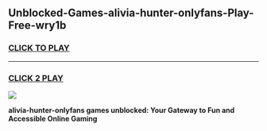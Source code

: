 
## Unblocked-Games-alivia-hunter-onlyfans-Play-Free-wry1b
<h3>
<a href="https://premium76.site?title=alivia-hunter-onlyfans&ref=24M">CLICK TO PLAY</a></h3>
<hr>

<h3>
<a href="https://premium76.site?title=alivia-hunter-onlyfans&ref=24M">CLICK 2 PLAY</a>
  
</h3>

<a href="https://premium76.site?title=alivia-hunter-onlyfans&ref=24M"><img src="https://clearcache.store/games.png"></a>


**alivia-hunter-onlyfans games unblocked: Your Gateway to Fun and Accessible Online Gaming**
